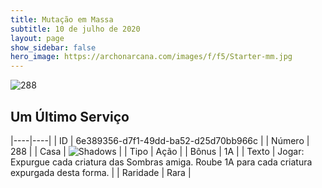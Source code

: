 ```yaml
---
title: Mutação em Massa
subtitle: 10 de julho de 2020
layout: page
show_sidebar: false
hero_image: https://archonarcana.com/images/f/f5/Starter-mm.jpg
---
```


![288](https://cdn.keyforgegame.com/media/card_front/pt/479_288_HGVF3P4J7PVJ_pt.png)

## Um Último Serviço

|----|----|
| ID | 6e389356-d7f1-49dd-ba52-d25d70bb966c |
| Número | 288 |
| Casa | ![Shadows](https://archonarcana.com/images/thumb/e/ee/Shadows.png/22px-Shadows.png "Sombras") |
| Tipo | Ação |
| Bônus | 1A |
| Texto | Jogar: Expurgue cada criatura das Sombras amiga. Roube 1A para cada criatura expurgada desta forma. |
| Raridade | Rara |
